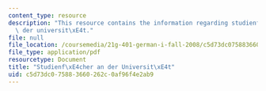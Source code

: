 ```yaml
---
content_type: resource
description: "This resource contains the information regarding studienf\xE4cher an\
  \ der universit\xE4t."
file: null
file_location: /coursemedia/21g-401-german-i-fall-2008/c5d73dc075883660262c0af96f4e2ab9_MIT21G_401F08_studien.pdf
file_type: application/pdf
resourcetype: Document
title: "Studienf\xE4cher an der Universit\xE4t"
uid: c5d73dc0-7588-3660-262c-0af96f4e2ab9
---
```

